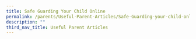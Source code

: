 ```yaml
---
title: Safe Guarding Your Child Online
permalink: /parents/Useful-Parent-Articles/Safe-Guarding-your-child-online/
description: ""
third_nav_title: Useful Parent Articles
---
```


